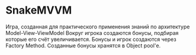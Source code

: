 # SnakeMVVM
Игра, созданная для практического применения знаний по архитектуре Model-View-ViewModel
Вокруг игрока создаются бонусы, подбирая которые его счёт увеличивается.
Бонусы и игрок создаются через Factory Method. Созданные бонусы хранятся в Object pool'е.
